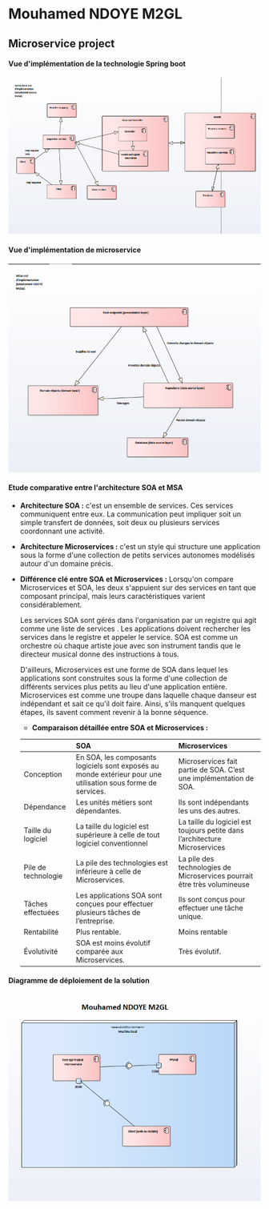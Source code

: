 # Mouhamed NDOYE M2GL

## Microservice project

#### Vue d'implémentation de la technologie Spring boot
![GitHub Logo](capture_ecran/spring_boot.png)

#### Vue d'implémentation de microservice
![](capture_ecran/msa.png)


#### Etude comparative entre l'architecture SOA et MSA
-   **Architecture SOA :** c'est un ensemble de services. Ces services communiquent entre eux.
La communication peut impliquer soit un simple transfert de données, soit deux ou plusieurs services
coordonnant une activité.

-   **Architecture Microservices :** c'est un style qui structure une application sous la forme d'une
collection de petits services autonomes modélisés autour d'un domaine précis.

-   **Différence clé entre SOA et Microservices :** Lorsqu'on compare Microservices et SOA, les deux
s'appuient sur des services en tant que composant principal, mais leurs caractéristiques varient
considérablement.

    Les services SOA sont gérés dans l'organisation par un registre qui agit comme une liste de services
    . Les applications doivent rechercher les services dans le registre et appeler le service. SOA est
    comme un orchestre où chaque artiste joue avec son instrument tandis que le directeur musical donne
    des instructions à tous.
    
    D'ailleurs, Microservices est une forme de SOA dans lequel les applications sont construites sous la 
    forme d'une collection de différents services plus petits au lieu d'une application entière. Microservices
    est comme une troupe dans laquelle chaque danseur est indépendant et sait ce qu'il doit faire. Ainsi,
    s'ils manquent quelques étapes, ils savent comment revenir à la bonne séquence.
    
    -   **Comparaison détaillée entre SOA et Microservices :**
    
    |                     | SOA                                                                                                           | Microservices                                                               |
    | --------------------|---------------------------------------------------------------------------------------------------------------| ----------------------------------------------------------------------------|
    | Conception          | En SOA, les composants logiciels sont exposés au monde extérieur pour une utilisation sous forme de services. | Microservices fait partie de SOA. C’est une implémentation de SOA.          |
    | Dépendance          | Les unités métiers sont dépendantes.                                                                          | Ils sont indépendants les uns des autres.                                   |
    | Taille du logiciel  | La taille du logiciel est supérieure à celle de tout logiciel conventionnel                                   | La taille du logiciel est toujours petite dans l’architecture Microservices |
    | Pile de technologie | La pile des technologies est inférieure à celle de Microservices.                                             | La pile des technologies de Microservices pourrait être très volumineuse    |
    | Tâches effectuées   | Les applications SOA sont conçues pour effectuer plusieurs tâches de l’entreprise.                            | Ils sont conçus pour effectuer une tâche unique.                            |
    | Rentabilité         | Plus rentable.                                                                                                | Moins rentable                                                              |
    | Évolutivité         | SOA est moins évolutif comparée aux Microservices.                                                            | Très évolutif.                                                              |


#### Diagramme de déploiement de la solution

![GitHub Logo](capture_ecran/deployment_diagram.png)
